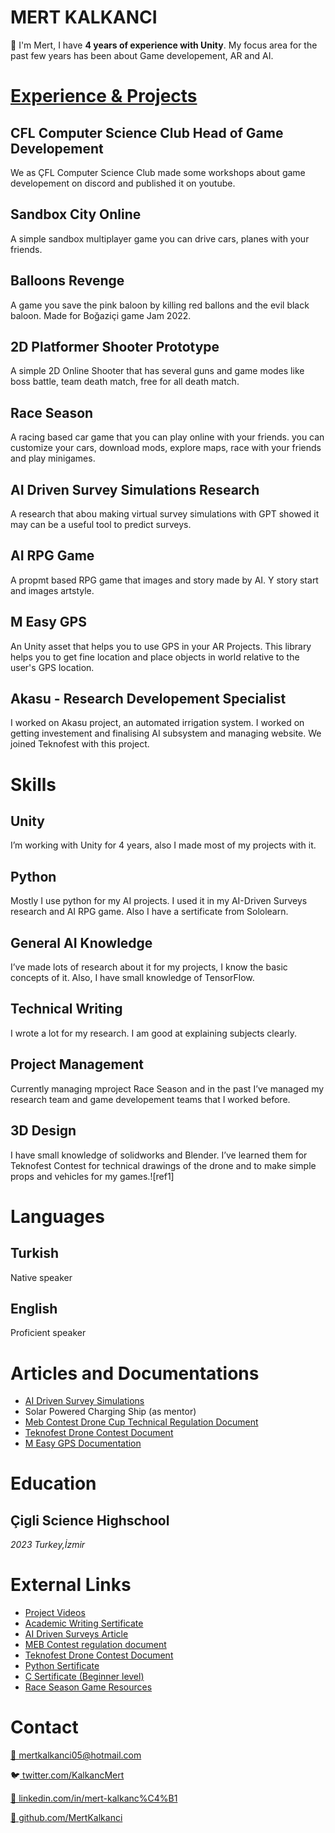 # **MERT KALKANCI**

👋 I'm Mert, I have  **4 years of experience with Unity**. My focus area for the past few years has been about Game developement, AR and AI.

# [**Experience & Projects**](https://www.youtube.com/playlist?list=PLVwfoXw967RMdR2YwTD68kd8p7GShOcJl)

## **CFL Computer Science Club Head of Game Developement**

We as ÇFL Computer Science Club made some workshops about game developement on discord and published it on youtube.

## **Sandbox City Online**

A simple sandbox multiplayer game you can drive cars, planes with your friends.

## **Balloons Revenge**

A game you save the pink baloon by killing red ballons and the evil black baloon. Made for Boğaziçi game Jam 2022.

## **2D Platformer Shooter Prototype**

A simple 2D Online Shooter that has several guns and game modes like boss battle, team death match, free for all death match.

## **Race Season**

A racing based car game that you can play online with your friends. you can customize your cars, download mods, explore maps, race with your friends and play minigames.

## **AI Driven Survey Simulations Research**

A research that abou making virtual survey simulations with GPT showed it may can be a useful tool to predict surveys.

## **AI RPG Game**

A propmt based RPG game that images and story made by AI. Y story start and images artstyle.

## **M Easy GPS**

An Unity asset that helps you to use GPS in your AR Projects. This library helps you to get fine location and place objects in world relative to the user's GPS location.

## **Akasu - Research Developement Specialist**

I worked on Akasu project, an automated irrigation system. I worked on getting investement and finalising AI subsystem and managing website. We joined Teknofest with this project.

# **Skills**

## **Unity**

I’m working with Unity for 4 years, also I made most of my projects with it.

## **Python**

Mostly I use python for my AI projects. I used it in my AI-Driven Surveys research and AI RPG game. Also I have a sertificate from Sololearn.

## **General AI Knowledge**

I’ve made lots of research about it for my projects, I know the basic concepts of it. Also, I have small knowledge of TensorFlow.

## **Technical Writing**

I wrote a lot for my research. I am good at explaining subjects clearly.

## **Project Management**

Currently managing mproject Race Season and in the past I’ve managed my research team and game developement teams that I worked before.

## **3D Design**

I have small knowledge of solidworks and Blender. I’ve learned them for Teknofest Contest for technical drawings of the drone and to make simple props  and vehicles for my games.![ref1]

# **Languages**

## **Turkish** 

Native speaker

## **English**

Proficient speaker

# **Articles and Documentations**

- [AI Driven Survey Simulations](https://docs.google.com/document/d/1FTmDdBBvgK_MQgY40Fv1EBHKhkxJWL2gvqjYuY3NvkQ/edit?usp=drivesdk)
- Solar Powered Charging Ship (as mentor)
- [Meb Contest Drone Cup Technical Regulation Document](https://docs.google.com/document/d/15I6VlENZa79XjIXvOkwVxk30ePsvgz_-/edit?usp=drivesdk&ouid=112074028541645414013&rtpof=true&sd=true)
- [Teknofest Drone Contest Document](https://docs.google.com/document/d/1qg9hs9HApZ9YQcaVEEJPpPIqBT7H44hgfqi-JrRAlHQ/edit?usp=drivesdk)
- [M Easy GPS Documentation](https://docs.google.com/document/d/18pJIIJ79jd8tpjXdMVP80ITcaW1g6mN9heOl3Q9wn04/edit?usp=drivesdk)

# **Education**

## **Çigli Science Highschool**

*2023 Turkey,İzmir*

# **External Links**

- [Project Videos](https://youtube.com/playlist?list=PLVwfoXw967RMdR2YwTD68kd8p7GShOcJl)
- [Academic Writing Sertificate](https://drive.google.com/file/d/1yCqzNNlcze2-nH8Lj_-btmfIczH-mzkp/view?usp=drivesdk)
- [AI Driven Surveys Article](https://docs.google.com/document/u/0/d/1FTmDdBBvgK_MQgY40Fv1EBHKhkxJWL2gvqjYuY3NvkQ/mobilebasic)
- [MEB Contest regulation document ](https://docs.google.com/document/d/15I6VlENZa79XjIXvOkwVxk30ePsvgz_-/edit?usp=drivesdk&ouid=112074028541645414013&rtpof=true&sd=true)
- [Teknofest Drone Contest Document ](https://docs.google.com/document/d/1qg9hs9HApZ9YQcaVEEJPpPIqBT7H44hgfqi-JrRAlHQ/edit?usp=drivesdk)
- [Python Sertificate](https://api2.sololearn.com/v2/certificates/CT-KXOUWLJA/image/png)
- [C Sertificate (Beginner level)](https://api2.sololearn.com/v2/certificates/CT-RZEMJITS/image/png)
- [Race Season Game Resources](http://archive.raceseason.xyz/)

# **Contact**

[📧 mertkalkanci05@hotmail.com](mailto:mertkalkanci05@hotmail.com)

🐦[ twitter.com/KalkancMert](http://twitter.com/KalkancMert)

[🔗 linkedin.com/in/mert-kalkanc%C4%B1 ](http://linkedin.com/in/mert-kalkanc%C4%B1)

[👾 github.com/MertKalkanci](http://github.com/MertKalkanci)
